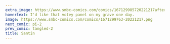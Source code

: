 ```yaml
---
extra_image: https://www.smbc-comics.com/comics/167129985720221217after.png
hovertext: I'd like that votey panel on my grave one day.
image: https://www.smbc-comics.com/comics/1671299763-20221217.png
next_comic: pi-2
prev_comic: tangled-2
title: Santin
---
```


